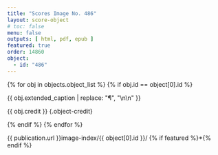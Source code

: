 ```yaml
---
title: "Scores Image No. 486"
layout: score-object
# toc: false
menu: false
outputs: [ html, pdf, epub ]
featured: true
order: 14860
object:
  - id: "486"
---
```


{% for obj in objects.object_list %}
{% if obj.id == object[0].id %}

{{ obj.extended_caption | replace: "¶", "\n\n" }}

{{ obj.credit }} {.object-credit}

{% endif %}
{% endfor %}

<div class="object-credit object-url is-print-only">

{{ publication.url }}image-index/{{ object[0].id }}/ {% if featured %}*{% endif %}

</div>

